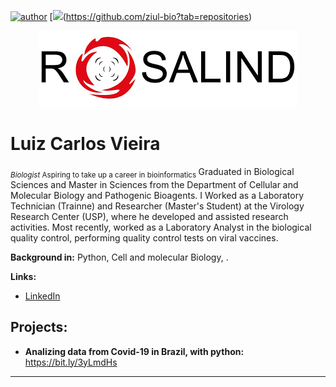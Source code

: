 [![author](https://img.shields.io/badge/author-Luiz_Carlos-red.svg)](https://www.linkedin.com/in/luiz-carlos-vieira-4582797b/) [![](https://img.shields.io/badge/python-3.8+-blue.svg)(https://github.com/ziul-bio?tab=repositories)

<p align="center">
  <img src="banner.png" >
</p>

# Luiz Carlos Vieira
<sub>*Biologist* Aspiring to take up a career in bioinformatics </sub>
Graduated in Biological Sciences and Master in Sciences from the Department of Cellular and Molecular Biology and Pathogenic Bioagents.
I Worked as a Laboratory Technician (Trainne) and Researcher (Master's Student) at the Virology Research Center (USP), where he developed
and assisted research activities.
Most recently, worked as a Laboratory Analyst in the biological quality control, performing quality control tests on viral vaccines.

**Background in:** Python, Cell and molecular Biology, .

**Links:**
* [LinkedIn](https://www.linkedin.com/in/luiz-carlos-vieira-4582797b/)


## Projects:

* **Analizing data from Covid-19 in Brazil, with python:** https://bit.ly/3yLmdHs



---




